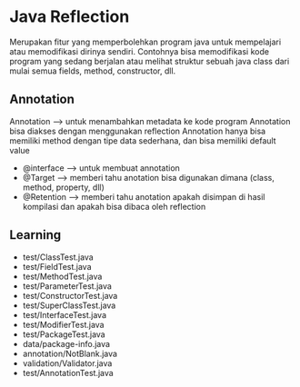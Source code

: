 # Java Reflection
Merupakan fitur yang memperbolehkan program java untuk mempelajari atau memodifikasi dirinya sendiri.
Contohnya bisa memodifikasi kode program yang sedang berjalan atau melihat struktur sebuah java class dari mulai semua fields, method, constructor, dll.

## Annotation
Annotation --> untuk menambahkan metadata ke kode program
Annotation bisa diakses dengan menggunakan reflection
Annotation hanya bisa memiliki method dengan tipe data sederhana, dan bisa memiliki default value
- @interface --> untuk membuat annotation
- @Target --> memberi tahu anotation bisa digunakan dimana (class, method, property, dll)
- @Retention --> memberi tahu anotation apakah disimpan di hasil kompilasi dan apakah bisa dibaca oleh reflection

## Learning
- test/ClassTest.java
- test/FieldTest.java
- test/MethodTest.java
- test/ParameterTest.java
- test/ConstructorTest.java
- test/SuperClassTest.java
- test/InterfaceTest.java
- test/ModifierTest.java
- test/PackageTest.java
- data/package-info.java
- annotation/NotBlank.java
- validation/Validator.java
- test/AnnotationTest.java